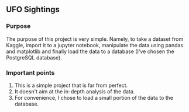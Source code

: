 ## UFO Sightings

### Purpose

The purpose of this project is very simple. Namely, to take a dataset from Kaggle, import it to a jupyter notebook, manipulate the data using pandas and matplotlib
and finally load the data to a database (I've chosen the PostgreSQL database).

### Important points

1) This is a simple project that is far from perfect.
2) It doesn't aim at the in-depth analysis of the data.
3) For convenience, I chose to load a small portion of the data to the database.

